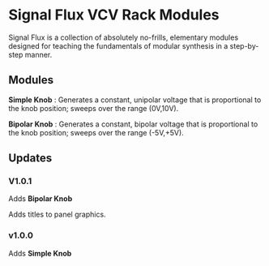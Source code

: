 # Signal Flux VCV Rack Modules

Signal Flux is a collection of absolutely no-frills, elementary modules designed for teaching the fundamentals of modular synthesis in a step-by-step manner.

## Modules

**Simple Knob** : Generates a constant, unipolar voltage that is proportional to the knob position; sweeps over the range (0V,10V).

**Bipolar Knob** : Generates a constant, bipolar voltage that is proportional to the knob position; sweeps over the range (-5V,+5V).

## Updates

### V1.0.1

Adds **Bipolar Knob**

Adds titles to panel graphics.

### v1.0.0

Adds **Simple Knob**  